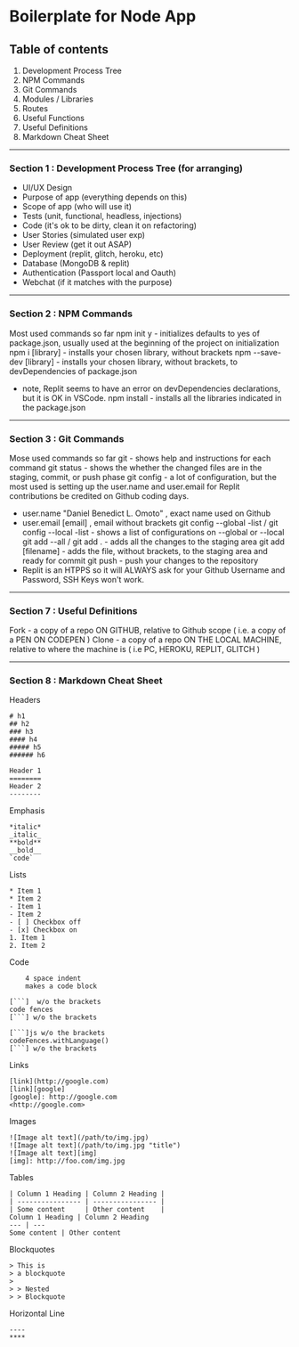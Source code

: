 # Boilerplate for Node App

## Table of contents
1. Development Process Tree
2. NPM Commands
3. Git Commands
4. Modules / Libraries  
5. Routes
6. Useful Functions
7. Useful Definitions
8. Markdown Cheat Sheet
***
### Section 1 : Development Process Tree (for arranging)
- UI/UX Design
- Purpose of app (everything depends on this)
- Scope of app (who will use it)
- Tests (unit, functional, headless, injections)
- Code (it's ok to be dirty, clean it on refactoring)
- User Stories (simulated user exp)
- User Review (get it out ASAP)
- Deployment (replit, glitch, heroku, etc)
- Database (MongoDB & replit)
- Authentication (Passport local and Oauth)
- Webchat (if it matches with the purpose)
****
### Section 2 : NPM Commands
Most used commands so far
npm init y  - initializes defaults to yes of package.json, usually used at the beginning of the project on initialization
npm i [library] - installs your chosen library, without brackets
npm --save-dev [library] - installs your chosen library, without brackets, to devDependencies of package.json
  - note, Replit seems to have an error on devDependencies declarations, but it is OK in VSCode.
npm install - installs all the libraries indicated in the package.json
****
### Section 3 : Git Commands
Mose used commands so far
git - shows help and instructions for each command
git status - shows the whether the changed files are in the staging, commit, or push phase
git config - a lot of configuration, but the most used is setting up the user.name and user.email for Replit contributions be credited on Github coding days. 
  - user.name "Daniel Benedict L. Omoto" , exact name used on Github
  - user.email [email] , email without brackets
git config --global -list / git config --local -list - shows a list of configurations on --global or --local
git add --all / git add . - adds all the changes to the staging area
git add [filename] - adds the file, without brackets, to the staging area and ready for commit
git push - push your changes to the repository
  - Replit is an HTPPS so it will ALWAYS ask for your Github Username and Password, SSH Keys won't work.
****
### Section 7 : Useful Definitions
Fork - a copy of a repo ON GITHUB, relative to Github scope ( i.e. a copy of a PEN ON CODEPEN )
Clone - a copy of a repo ON THE LOCAL MACHINE, relative to where the machine is ( i.e PC, HEROKU, REPLIT, GLITCH )
****
### Section 8 : Markdown Cheat Sheet
Headers
```
# h1
## h2
### h3
#### h4
##### h5
###### h6  

Header 1
========
Header 2
--------
```
Emphasis
```
*italic*
_italic_
**bold**
__bold__
`code`
```

Lists
```
* Item 1
* Item 2
- Item 1
- Item 2
- [ ] Checkbox off
- [x] Checkbox on
1. Item 1
2. Item 2
```

Code
```
    4 space indent
    makes a code block
    
[```]  w/o the brackets
code fences
[```] w/o the brackets

[```]js w/o the brackets
codeFences.withLanguage()
[```] w/o the brackets
```

Links
```
[link](http://google.com)
[link][google]
[google]: http://google.com
<http://google.com>
```
Images
```
![Image alt text](/path/to/img.jpg)
![Image alt text](/path/to/img.jpg "title")
![Image alt text][img]
[img]: http://foo.com/img.jpg
```
Tables
```
| Column 1 Heading | Column 2 Heading |
| ---------------- | ---------------- |
| Some content     | Other content    |
Column 1 Heading | Column 2 Heading
--- | ---
Some content | Other content
```
Blockquotes
```
> This is
> a blockquote
>
> > Nested
> > Blockquote
```
Horizontal Line
```
----
****
```
